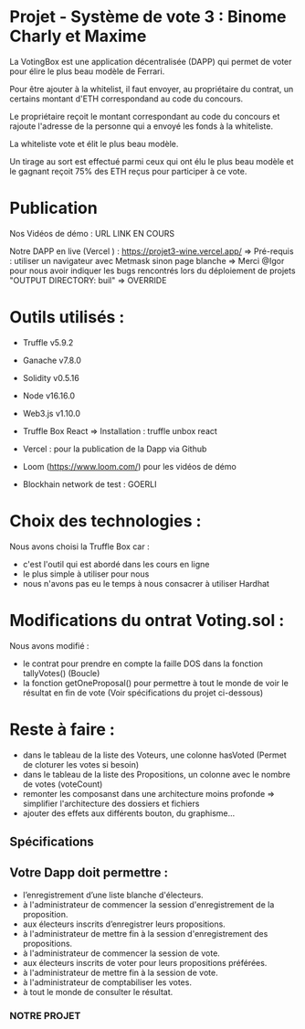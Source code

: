 # Projet - Système de vote 3 : Binome Charly et Maxime

La VotingBox est une application décentralisée (DAPP) qui permet de voter pour élire le plus beau modèle de Ferrari.

Pour être ajouter à la whitelist, il faut envoyer, au propriétaire du contrat, un certains montant d'ETH correspondand au code du concours.

Le propriétaire reçoit le montant correspondant au code du concours et rajoute l'adresse de la personne qui a envoyé les fonds à la whiteliste.

La whiteliste vote et élit le plus beau modèle.

Un tirage au sort est effectué parmi ceux qui ont élu le plus beau modèle et le gagnant reçoit 75% des ETH reçus pour participer à ce vote.

# Publication

Nos Vidéos de démo : URL LINK EN COURS

Notre DAPP en live (Vercel ) : https://projet3-wine.vercel.app/
    => Pré-requis : utiliser un navigateur avec Metmask sinon page blanche
    => Merci @Igor pour nous avoir indiquer les bugs rencontrés lors du déploiement de projets "OUTPUT DIRECTORY: buil" => OVERRIDE

# Outils utilisés : 

* Truffle v5.9.2
* Ganache v7.8.0
* Solidity v0.5.16
* Node v16.16.0
* Web3.js v1.10.0
* Truffle Box React => Installation : truffle unbox react

 * Vercel : pour la publication de la Dapp via Github
 * Loom (https://www.loom.com/) pour les vidéos de démo
 * Blockhain network de test : GOERLI

# Choix des technologies : 

Nous avons choisi la Truffle Box car : 
- c'est l'outil qui est abordé dans les cours en ligne
- le plus simple à utiliser pour nous
- nous n'avons pas eu le temps à nous consacrer à utiliser Hardhat

# Modifications du ontrat Voting.sol :

Nous avons modifié :
 - le contrat pour prendre en compte la faille DOS dans la fonction tallyVotes() (Boucle)
 - la fonction getOneProposal() pour permettre à tout le monde de voir le résultat en fin de vote (Voir spécifications du projet ci-dessous)

 # Reste à faire :

 - dans le tableau de la liste des Voteurs, une colonne hasVoted (Permet de cloturer les votes si besoin)
 - dans le tableau de la liste des Propositions, un colonne avec le nombre de votes (voteCount)
 - remonter les composanst dans une architecture moins profonde => simplifier l'architecture des dossiers et fichiers
 - ajouter des effets aux différents bouton, du graphisme...

## Spécifications
## Votre Dapp doit permettre : 

* l’enregistrement d’une liste blanche d'électeurs.
* à l'administrateur de commencer la session d'enregistrement de la proposition.
* aux électeurs inscrits d’enregistrer leurs propositions.
* à l'administrateur de mettre fin à la session d'enregistrement des propositions.
* à l'administrateur de commencer la session de vote.
* aux électeurs inscrits de voter pour leurs propositions préférées.
* à l'administrateur de mettre fin à la session de vote.
* à l'administrateur de comptabiliser les votes.
* à tout le monde de consulter le résultat.

### NOTRE PROJET


